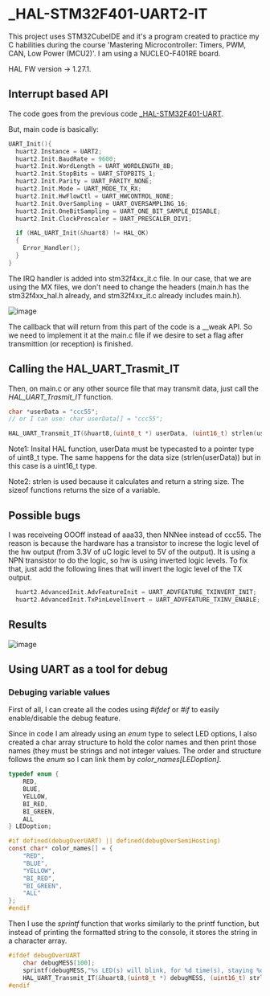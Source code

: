# _HAL-STM32F401-UART2-IT
This project uses STM32CubeIDE and it's a program created to practice my C habilities during the course 'Mastering Microcontroller: Timers, PWM, CAN, Low Power (MCU2)'. I am using a NUCLEO-F401RE board.

HAL FW version -> 1.27.1.

## Interrupt based API

The code goes from the previous code [_HAL-STM32F401-UART](https://github.com/Rafaelatff/_HAL-STM32F401-UART).

But, main code is basically:

```c
UART_Init(){
  huart2.Instance = UART2;
  huart2.Init.BaudRate = 9600;
  huart2.Init.WordLength = UART_WORDLENGTH_8B;
  huart2.Init.StopBits = UART_STOPBITS_1;
  huart2.Init.Parity = UART_PARITY_NONE;
  huart2.Init.Mode = UART_MODE_TX_RX;
  huart2.Init.HwFlowCtl = UART_HWCONTROL_NONE;
  huart2.Init.OverSampling = UART_OVERSAMPLING_16;
  huart2.Init.OneBitSampling = UART_ONE_BIT_SAMPLE_DISABLE;
  huart2.Init.ClockPrescaler = UART_PRESCALER_DIV1;

  if (HAL_UART_Init(&huart8) != HAL_OK)
  {
    Error_Handler();
  }
}
```

The IRQ handler is added into stm32f4xx_it.c file. In our case, that we are using the MX files, we don't need to change the headers (main.h has the stm32f4xx_hal.h already, and stm32f4xx_it.c already includes main.h).

![image](https://user-images.githubusercontent.com/58916022/210644444-f005c865-6c34-452f-9f9a-caec3abdf451.png)

The callback that will return from this part of the code is a __weak API. So we need to implement it at the main.c file if we desire to set a flag after transmittion (or reception) is finished.

## Calling the HAL_UART_Trasmit_IT

Then, on main.c or any other source file that may transmit data, just call the *HAL_UART_Trasmit_IT* function.

```c
char *userData = "ccc55";
// or I can use: char userData[] = "ccc55";

HAL_UART_Transmit_IT(&huart8,(uint8_t *) userData, (uint16_t) strlen(userData));
```
Note1: Insital HAL function, userData must be typecasted to a pointer type of uint8_t type. The same happens for the data size (strlen(userData)) but in this case is a uint16_t type.

Note2: strlen is used because it calculates and return a string size. The sizeof functions returns the size of a variable.

## Possible bugs

I was receiveing OOOff instead of aaa33, then NNNee instead of ccc55. The reason is because the hardware has a transistor to increse the logic level of the hw output (from 3.3V of uC logic level to 5V of the output). It is using a NPN transistor to do the logic, so hw is using inverted logic levels. To fix that, just add the following lines that will invert the logic level of the TX output.

```c
  huart2.AdvancedInit.AdvFeatureInit = UART_ADVFEATURE_TXINVERT_INIT;
  huart2.AdvancedInit.TxPinLevelInvert = UART_ADVFEATURE_TXINV_ENABLE;
```

## Results

![image](https://user-images.githubusercontent.com/58916022/229534770-71e0dd9c-5763-4a26-b500-47f5d5152dbc.png)

## Using UART as a tool for debug

### Debuging variable values

First of all, I can create all the codes using *#ifdef* or *#if* to easily enable/disable the debug feature. 

Since in code I am already using an *enum* type to select LED options, I also created a char array structure to hold the color names and then print those names (they must be strings and not integer values. The order and structure follows the *enum* so I can link them by *color_names[LEDoption]*.

```c
typedef enum {
	RED,
	BLUE,
	YELLOW,
	BI_RED,
	BI_GREEN,
	ALL
} LEDoption;

#if defined(debugOverUART) || defined(debugOverSemiHosting)
const char* color_names[] = {
	"RED",
	"BLUE",
	"YELLOW",
	"BI_RED",
	"BI_GREEN",
	"ALL"
};
#endif
```
Then I use the *sprintf* function that works similarly to the printf function, but instead of printing the formatted string to the console, it stores the string in a character array.
```c
#ifdef debugOverUART
	char debugMESS[100];
	sprintf(debugMESS,"%s LED(s) will blink, for %d time(s), staying %d ms of time on and %d ms of time off.\n", color_names[LEDoption], times, timeOn, timeOff);
	HAL_UART_Transmit_IT(&huart8,(uint8_t *) debugMESS, (uint16_t) strlen(debugMESS));
#endif
```
